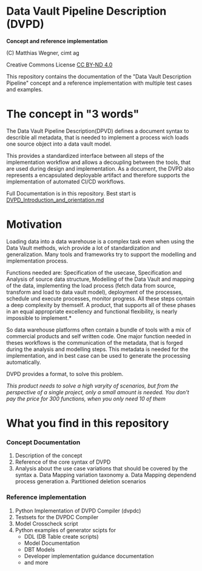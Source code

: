 Data Vault Pipeline Description (DVPD)
================================
**Concept and reference implementation**

(C) Matthias Wegner, cimt ag

Creative Commons License [CC BY-ND 4.0](https://creativecommons.org/licenses/by-nd/4.0/)


This repository contains the documentation of the "Data Vault Description Pipeline" concept and a reference 
implementation with multiple test cases and examples.

# The concept in "3 words"
The Data Vault Pipeline Description(DPVD) defines a document syntax to describle all metadata, that is needed to 
implement a process wich loads one source object into a data vault model.

This provides a standardized interface between all steps of the implementation workflow and allows 
a decoupling 
between the tools, that are used during design and implementation. 
As a document, the DVPD also represents a 
encapsulated deployable artifact and therefore supports the implementation of automated CI/CD workflows.

Full Documentation is in this repository. 
Best start is [DVPD_Introduction_and_orientation.md](documentation%2FDVPD_Introduction_and_orientation.md)  

# Motivation
Loading data into a data warehouse is a complex task even when using the Data Vault methods, wich provide a lot of 
standardization and generalization. Many tools and frameworks try to support the modelling and implementation process.

Functions needed are: Specification of the usecase, Specification and Analysis of source data structure, Modelling 
of the Data Vault and mapping of the data, implementing the load process (fetch data from source, transform and load to 
data vault model), deployment of the processes, schedule und execute processes, monitor progress. 
All these steps contain a deep complexity by themself. A product, that supports all of these phases in an equal 
appropriate excellency and functional flexibility, is nearly impossible to implement.*

So data warehouse platforms often contain a bundle of tools with a mix of commercial products and self written code. 
One major function needed in theses workflows is the communication of the metadata, that is forged during the analysis 
and modelling steps. This metadata is needed for the implementation, and in best case can be used to generate the processing automatically. 

DVPD provides a format, to solve this problem.

 *This product needs to solve a high varyity of scenarios, but from the perspective of a single project,
 only a small amount is needed. You don't pay the price for 300 functions, when you only need 10 of them*

# What you find in this repository

### Concept Documentation
1. Description of the concept
1. Reference of the core syntax of DVPD
1. Analysis about the use case variations that should be covered by the syntax
   a. Data Mapping variation taxonomy
   a. Data Mapping dependend process generation
   a. Partitioned deletion scenarios

### Reference implementation
1. Python Implementation of DVPD Compiler (dvpdc)
1. Testsets for the DVPDC Compiler
2. Model Crosscheck script
1. Python examples of generator scipts for
   - DDL (DB Table create scripts)
   - Model Documentation
   - DBT Models
   - Developer implementation guidance documentation
   - and more
